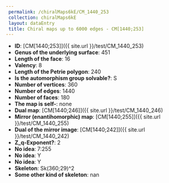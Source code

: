 ```yaml
--- 
 permalink: /chiralMaps6kE/CM_1440_253 
 collection: chiralMaps6kE
 layout: dataEntry
 title: Chiral maps up to 6000 edges - CM[1440;253]
---
```


- **ID**: [CM[1440;253]]({{ site.url }}/test/CM_1440_253)
- **Genus of the underlying surface**: 451
- **Length of the face**: 16
- **Valency**: 8
- **Length of the Petrie polygon**: 240
- **Is the automorphism group solvable?**: S
- **Number of vertices**: 360
- **Number of edges**: 1440
- **Number of faces**: 180
- **The map is self-**: none
- **Dual map**: [CM[1440;246]]({{ site.url }}/test/CM_1440_246)
- **Mirror (enantihomorphic) map**: [CM[1440;255]]({{ site.url }}/test/CM_1440_255)
- **Dual of the mirror image**: [CM[1440;242]]({{ site.url }}/test/CM_1440_242)
- **Z_q-Exponent?**: 2
- **No idea**:  7:255
- **No idea**: Y
- **No idea**: Y
- **Skeleton**: Sk(360;29)^2
- **Some other kind of skeleton**: nan
